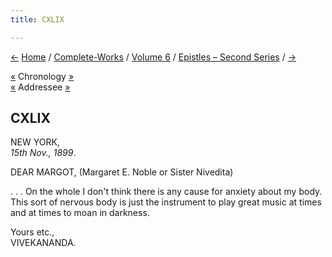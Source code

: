 ```yaml
---
title: CXLIX

---
```

<div>

[←](148_margot.htm) [Home](../../../index.htm) /
[Complete-Works](../../complete_works.htm) / [Volume
6](../volume_6_contents.htm) / [Epistles – Second
Series](epistles_second_series_contents.htm) / [→](150_mrs_bull.htm)

  

[«](../../volume_8/epistles_fourth_series/147_mrs_bull.htm) Chronology
[»](../../volume_8/epistles_fourth_series/148_rakhal.htm)  
[«](148_margot.htm) Addressee
[»](../../volume_9/letters_fifth_series/157_margot.htm)

## CXLIX

NEW YORK,  
*15th Nov., 1899*.

DEAR MARGOT, (Margaret E. Noble or Sister Nivedita)

. . . On the whole I don't think there is any cause for anxiety about my
body. This sort of nervous body is just the instrument to play great
music at times and at times to moan in darkness.

Yours etc.,  
VIVEKANANDA.

</div>
